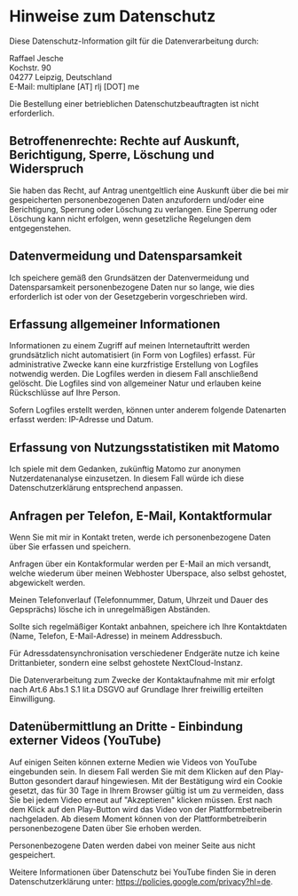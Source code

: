 # Hinweise zum Datenschutz

Diese Datenschutz-Information gilt für die Datenverarbeitung durch:

Raffael Jesche  
Kochstr. 90  
04277 Leipzig, Deutschland  
E-Mail: multiplane [AT] rlj [DOT] me

Die Bestellung einer betrieblichen Datenschutzbeauftragten ist nicht erforderlich.

## Betroffenenrechte: Rechte auf Auskunft, Berichtigung, Sperre, Löschung und Widerspruch

Sie haben das Recht, auf Antrag unentgeltlich eine Auskunft über die bei mir gespeicherten personenbezogenen Daten anzufordern und/oder eine Berichtigung, Sperrung oder Löschung zu verlangen. Eine Sperrung oder Löschung kann nicht erfolgen, wenn gesetzliche Regelungen dem entgegenstehen.

## Datenvermeidung und Datensparsamkeit

Ich speichere gemäß den Grundsätzen der Datenvermeidung und Datensparsamkeit personenbezogene Daten nur so lange, wie dies erforderlich ist oder von der Gesetzgeberin vorgeschrieben wird.

## Erfassung allgemeiner Informationen

Informationen zu einem Zugriff auf meinen Internetauftritt werden grundsätzlich nicht automatisiert (in Form von Logfiles) erfasst. Für administrative Zwecke kann eine kurzfristige Erstellung von Logfiles notwendig werden. Die Logfiles werden in diesem Fall anschließend gelöscht. Die Logfiles sind von allgemeiner Natur und erlauben keine Rückschlüsse auf Ihre Person.

Sofern Logfiles erstellt werden, können unter anderem folgende Datenarten erfasst werden: IP-Adresse und Datum.

## Erfassung von Nutzungsstatistiken mit Matomo

Ich spiele mit dem Gedanken, zukünftig Matomo zur anonymen Nutzerdatenanalyse einzusetzen. In diesem Fall würde ich diese Datenschutzerklärung entsprechend anpassen.

## Anfragen per Telefon, E-Mail, Kontaktformular

Wenn Sie mit mir in Kontakt treten, werde ich personenbezogene Daten über Sie erfassen und speichern.

Anfragen über ein Kontakformular werden per E-Mail an mich versandt, welche wiederum über meinen Webhoster Uberspace, also selbst gehostet, abgewickelt werden.

Meinen Telefonverlauf (Telefonnummer, Datum, Uhrzeit und Dauer des Gepsprächs) lösche ich in unregelmäßigen Abständen.

Sollte sich regelmäßiger Kontakt anbahnen, speichere ich Ihre Kontaktdaten (Name, Telefon, E-Mail-Adresse) in meinem Addressbuch.

Für Adressdatensynchronisation verschiedener Endgeräte nutze ich keine Drittanbieter, sondern eine selbst gehostete NextCloud-Instanz.

Die Datenverarbeitung zum Zwecke der Kontaktaufnahme mit mir erfolgt nach Art.6 Abs.1 S.1 lit.a DSGVO auf Grundlage Ihrer freiwillig erteilten Einwilligung.

## Datenübermittlung an Dritte - Einbindung externer Videos (YouTube)

Auf einigen Seiten können externe Medien wie Videos von YouTube eingebunden sein. In diesem Fall werden Sie mit dem Klicken auf den Play-Button gesondert darauf hingewiesen. Mit der Bestätigung wird ein Cookie gesetzt, das für 30 Tage in Ihrem Browser gültig ist um zu vermeiden, dass Sie bei jedem Video erneut auf "Akzeptieren" klicken müssen. Erst nach dem Klick auf den Play-Button wird das Video von der Plattformbetreiberin nachgeladen. Ab diesem Moment können von der Plattformbetreiberin personenbezogene Daten über Sie erhoben werden.

Personenbezogene Daten werden dabei von meiner Seite aus nicht gespeichert.

Weitere Informationen über Datenschutz bei YouTube finden Sie in deren Datenschutzerklärung unter: https://policies.google.com/privacy?hl=de.